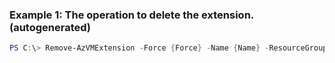 
### Example 1: The operation to delete the extension. (autogenerated)
```powershell
PS C:\> Remove-AzVMExtension -Force {Force} -Name {Name} -ResourceGroupName MyResourceGroup -VMName {VMName}

```


